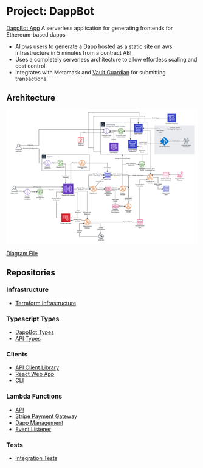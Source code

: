 # Project: DappBot
[DappBot App](https://dapp.bot/)
A serverless application for generating frontends for Ethereum-based dapps
* Allows users to generate a Dapp hosted as a static site on aws infrastructure in 5 minutes from a contract ABI
* Uses a completely serverless architecture to allow effortless scaling and cost control
* Integrates with Metamask and [Vault Guardian](https://github.com/Lsquared13/guardian-project) for submitting transactions

## Architecture

![DappBot Architecture Diagram](architecture-diagram.png "DappBot Architecture Diagram")

[Diagram File](architecture-diagram.png)

## Repositories

### Infrastructure

* [Terraform Infrastructure](https://github.com/Lsquared13/terraform-aws-dappbot)

### Typescript Types

* [DappBot Types](https://github.com/Lsquared13/dappbot-types)
* [API Types](https://github.com/Lsquared13/api-types)

### Clients

* [API Client Library](https://github.com/Lsquared13/dappbot-api-client)
* [React Web App](https://github.com/Lsquared13/dappbot-management-spa)
* [CLI](https://github.com/Lsquared13/dappbot-cli)

### Lambda Functions

* [API](https://github.com/Lsquared13/dappbot-api-lambda)
* [Stripe Payment Gateway](https://github.com/Lsquared13/payment-gateway-stripe-lambda)
* [Dapp Management](https://github.com/Lsquared13/dappbot-manager-lambda)
* [Event Listener](https://github.com/Lsquared13/dappbot-event-listener-lambda)

### Tests

* [Integration Tests](https://github.com/Lsquared13/dappbot-integration-tests)